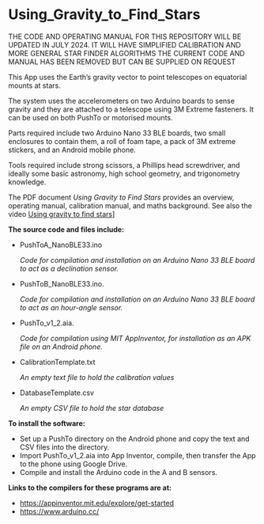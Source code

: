 # Using_Gravity_to_Find_Stars 

THE CODE AND OPERATING MANUAL FOR THIS REPOSITORY WILL BE UPDATED IN JULY 2024. IT WILL HAVE SIMPLIFIED CALIBRATION AND MORE GENERAL STAR FINDER ALGORITHMS 
THE CURRENT CODE AND MANUAL HAS BEEN REMOVED BUT CAN BE SUPPLIED ON REQUEST

This App uses the Earth’s gravity vector to point telescopes on equatorial mounts at stars.

The system uses the accelerometers on two Arduino boards to sense gravity and they are attached to a telescope using 3M Extreme fasteners. It can be used on both PushTo or motorised mounts.

Parts required include two Arduino Nano 33 BLE boards, two small enclosures to contain them, a roll of foam tape, a pack of 3M extreme stickers, and an Android mobile phone.

Tools required include strong scissors, a Phillips head screwdriver, and ideally some basic astronomy, high school geometry, and trigonometry knowledge.

The PDF document *Using Gravity to Find Stars* provides an overview, operating manual, calibration manual, and maths background. See also the video [Using gravity to find stars](https://youtu.be/bQ3izaqIlxg)]

**The source code and files include:**

- PushToA_NanoBLE33.ino

  *Code for compilation and installation on an Arduino Nano 33 BLE board to act as a declination sensor.*
- PushToB_NanoBLE33.ino.

  *Code for compilation and installation on an Arduino Nano 33 BLE board  to act as an hour-angle sensor.*
- PushTo_v1_2.aia.

  *Code for compilation using MIT AppInventor, for installation as an APK file on an Android phone.*
- CalibrationTemplate.txt

  *An empty text file to hold the calibration values*
- DatabaseTemplate.csv

  *An empty CSV file to hold the star database*

**To install the software:**
  - Set up a PushTo directory on the Android phone and copy the text and CSV files into the directory.
  - Import PushTo_v1_2.aia into App Inventor, compile, then transfer the App to the phone using Google Drive.
  - Compile and install the Arduino code in the A and B sensors.
  
**Links to the compilers for these programs are at:**
  - https://appinventor.mit.edu/explore/get-started
  - https://www.arduino.cc/

